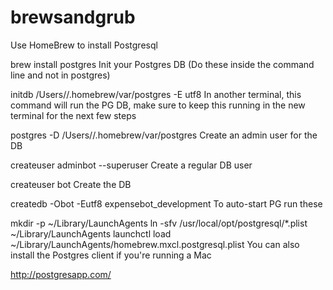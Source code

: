 # brewsandgrub

Use HomeBrew to install Postgresql

brew install postgres
Init your Postgres DB (Do these inside the command line and not in postgres)

initdb /Users/<your username>/.homebrew/var/postgres -E utf8
In another terminal, this command will run the PG DB, make sure to keep this running in the new terminal for the next few steps

postgres -D /Users/<your username>/.homebrew/var/postgres
Create an admin user for the DB

createuser adminbot --superuser
Create a regular DB user

createuser bot
Create the DB

createdb -Obot -Eutf8 expensebot_development
To auto-start PG run these

mkdir -p ~/Library/LaunchAgents
ln -sfv /usr/local/opt/postgresql/*.plist ~/Library/LaunchAgents
launchctl load ~/Library/LaunchAgents/homebrew.mxcl.postgresql.plist
You can also install the Postgres client if you're running a Mac

http://postgresapp.com/
